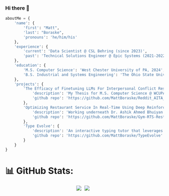 ### Hi there 👋

```python
aboutMe = {
    'name': {
        'first': "Matt",
        'last': "Boraske", 
        'pronouns': 'he/him/his'
    },
    'experience': {
        'current': 'Data Scientist @ CSL Behring (since 2023)',
        'past': 'Technical Solutions Engineer @ Epic Systems (2021-2022), Machine Learning Intern @ Honda (2020), New Model and Innovation Intern @ Honda (2019)'
    },
    'education': {
        'M.S. Computer Science': 'West Chester University of PA, 2024',
        'B.S. Industrial and Systems Engineering': 'The Ohio State University, 2021'
    },
    'projects': {
        'The Efficacy of Finetuning LLMs For Interpersonal Conflict Resolution': {
            'description': 'My Thesis for M.S. Computer Science @ WCUPA.',
            'github repo': 'https://github.com/MattBoraske/Reddit_AITA_Conflict_Resolution'
        },
        'Optimizing Restaurant Service In Real-Time Using Deep Reinforcement Learning': {
            'description': 'Working underneath Dr. Ashik Ahmed Bhuiyan @ WCUPA to develop a OpenAI gym environment to train DRL agents to optimize labor allocation in counter-service restaurants to minimize customer wait times.',
            'github repo': 'https://github.com/MattBoraske/Gym-RTS-Restaurant'
        },
        'Type Evolve': {
            'description': 'An interactive typing tutor that leverages a conversational LLM to offer a novel approach for typing training through customized stories based on prior performance.',
            'github repo': 'https://github.com/MattBoraske/TypeEvolve'
        }
    }
} 
```

# 📊 GitHub Stats:

<div style="display: flex; justify-content: center;">
    <img src="https://github-readme-stats-sigma-ten-24.vercel.app/api?username=MattBoraske&hide=issues&count_private=true&theme=dark&hide_border=true&include_all_commits=true" style="margin-right: 10px;">
    <img src="https://github-readme-streak-stats.herokuapp.com/?user=MattBoraske&theme=dark&hide_border=true" style="margin-right: 10px;">
</div>

